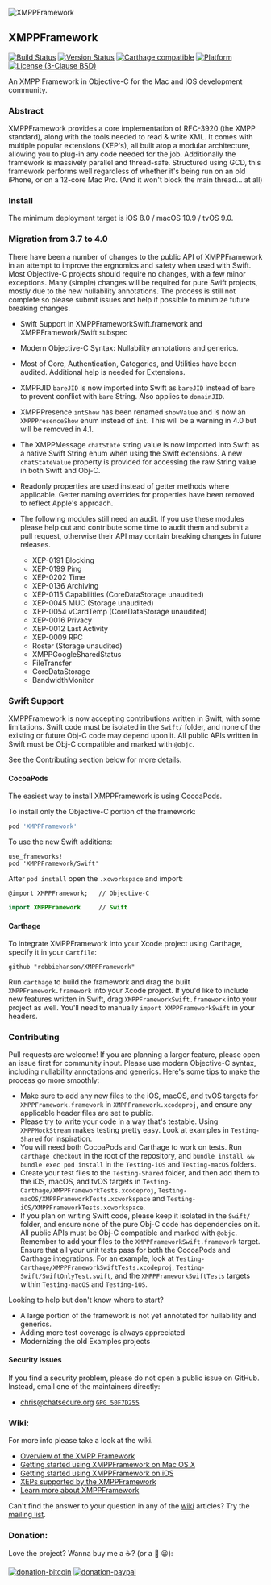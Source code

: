 
![XMPPFramework](xmppframework.png)

## XMPPFramework
[![Build Status](https://travis-ci.org/robbiehanson/XMPPFramework.svg?branch=master)](https://travis-ci.org/robbiehanson/XMPPFramework) [![Version Status](https://img.shields.io/cocoapods/v/XMPPFramework.svg?style=flat)](https://github.com/robbiehanson/XMPPFramework) [![Carthage compatible](https://img.shields.io/badge/Carthage-compatible-4BC51D.svg?style=flat)](https://github.com/Carthage/Carthage) [![Platform](https://img.shields.io/cocoapods/p/XMPPFramework.svg?style=flat)](https://cocoapods.org/?q=XMPPFramework) [![License (3-Clause BSD)](https://img.shields.io/badge/license-BSD%203--Clause-orange.svg?style=flat)](http://opensource.org/licenses/BSD-3-Clause)


An XMPP Framework in Objective-C for the Mac and iOS development community.

### Abstract
XMPPFramework provides a core implementation of RFC-3920 (the XMPP standard), along with the tools needed to read & write XML. It comes with multiple popular extensions (XEP's), all built atop a modular architecture, allowing you to plug-in any code needed for the job. Additionally the framework is massively parallel and thread-safe. Structured using GCD, this framework performs well regardless of whether it's being run on an old iPhone, or on a 12-core Mac Pro. (And it won't block the main thread... at all)

### Install

The minimum deployment target is iOS 8.0 / macOS 10.9 / tvOS 9.0.

### Migration from 3.7 to 4.0

There have been a number of changes to the public API of XMPPFramework in an attempt to improve the ergnomics and safety when used with Swift. Most Objective-C projects should require no changes, with a few minor exceptions. Many (simple) changes will be required for pure Swift projects, mostly due to the new nullability annotations. The process is still not complete so please submit issues and help if possible to minimize future breaking changes.

* Swift Support in XMPPFrameworkSwift.framework and XMPPFramework/Swift subspec
* Modern Objective-C Syntax: Nullability annotations and generics.
* Most of Core, Authentication, Categories, and Utilities have been audited. Additional help is needed for Extensions.
* XMPPJID `bareJID` is now imported into Swift as `bareJID` instead of `bare` to prevent conflict with `bare` String. Also applies to `domainJID`.
* XMPPPresence `intShow` has been renamed `showValue` and is now an `XMPPPresenceShow` enum instead of `int`. This will be a warning in 4.0 but will be removed in 4.1.
* The XMPPMessage `chatState` string value is now imported into Swift as a native Swift String enum when using the Swift extensions. A new `chatStateValue` property is provided for accessing the raw String value in both Swift and Obj-C.
* Readonly properties are used instead of getter methods where applicable. Getter naming overrides for properties have been removed to reflect Apple's approach.
* The following modules still need an audit. If you use these modules please help out and contribute some time to audit them and submit a pull request, otherwise their API may contain breaking changes in future releases.

	* XEP-0191 Blocking
	* XEP-0199 Ping
	* XEP-0202 Time
	* XEP-0136 Archiving
	* XEP-0115 Capabilities (CoreDataStorage unaudited)
	* XEP-0045 MUC (Storage unaudited)
	* XEP-0054 vCardTemp (CoreDataStorage unaudited)
	* XEP-0016 Privacy
	* XEP-0012 Last Activity
	* XEP-0009 RPC
	* Roster (Storage unaudited)
	* XMPPGoogleSharedStatus
	* FileTransfer
	* CoreDataStorage
	* BandwidthMonitor

### Swift Support

XMPPFramework is now accepting contributions written in Swift, with some limitations. Swift code must be isolated in the `Swift/` folder, and none of the existing or future Obj-C code may depend upon it. All public APIs written in Swift must be Obj-C compatible and marked with `@objc`.

See the Contributing section below for more details.

#### CocoaPods

The easiest way to install XMPPFramework is using CocoaPods.

To install only the Objective-C portion of the framework:

```ruby
pod 'XMPPFramework'
```

To use the new Swift additions:


```
use_frameworks!
pod 'XMPPFramework/Swift'
```

After `pod install` open the `.xcworkspace` and import:

```objc
@import XMPPFramework;   // Objective-C
```

```swift
import XMPPFramework     // Swift
```

#### Carthage

To integrate XMPPFramework into your Xcode project using Carthage, specify it in your `Cartfile`:

```
github "robbiehanson/XMPPFramework"
```

Run `carthage` to build the framework and drag the built `XMPPFramework.framework` into your Xcode project. If you'd like to include new features written in Swift, drag `XMPPFrameworkSwift.framework` into your project as well. You'll need to manually `import XMPPFrameworkSwift` in your headers.

### Contributing

Pull requests are welcome! If you are planning a larger feature, please open an issue first for community input. Please use modern Objective-C syntax, including nullability annotations and generics. Here's some tips to make the process go more smoothly:

* Make sure to add any new files to the iOS, macOS, and tvOS targets for `XMPPFramework.framework` in `XMPPFramework.xcodeproj`, and ensure any applicable header files are set to public.
* Please try to write your code in a way that's testable. Using `XMPPMockStream` makes testing pretty easy. Look at examples in `Testing-Shared` for inspiration.
* You will need both CocoaPods and Carthage to work on tests. Run `carthage checkout` in the root of the repository, and `bundle install && bundle exec pod install` in the `Testing-iOS` and `Testing-macOS` folders.
* Create your test files to the `Testing-Shared` folder, and then add them to the iOS, macOS, and tvOS targets in `Testing-Carthage/XMPPFrameworkTests.xcodeproj`, `Testing-macOS/XMPPFrameworkTests.xcworkspace` and `Testing-iOS/XMPPFrameworkTests.xcworkspace`.
* If you plan on writing Swift code, please keep it isolated in the `Swift/` folder, and ensure none of the pure Obj-C code has dependencies on it. All public APIs must be Obj-C compatible and marked with `@objc`. Remember to add your files to the `XMPPFrameworkSwift.framework` target. Ensure that all your unit tests pass for both the CocoaPods and Carthage integrations. For an example, look at `Testing-Carthage/XMPPFrameworkSwiftTests.xcodeproj`, `Testing-Swift/SwiftOnlyTest.swift`, and the `XMPPFrameworkSwiftTests` targets within `Testing-macOS` and `Testing-iOS`.

Looking to help but don't know where to start? 

* A large portion of the framework is not yet annotated for nullability and generics. 
* Adding more test coverage is always appreciated
* Modernizing the old Examples projects

#### Security Issues

If you find a security problem, please do not open a public issue on GitHub. Instead, email one of the maintainers directly:

* [chris@chatsecure.org](mailto:chris@chatsecure.org) [`GPG 50F7D255`](https://chatsecure.org/assets/pubkeys/50F7D255.asc)

### Wiki:
For more info please take a look at the wiki.

- [Overview of the XMPP Framework](https://github.com/robbiehanson/XMPPFramework/wiki/IntroToFramework)
- [Getting started using XMPPFramework on Mac OS X](https://github.com/robbiehanson/XMPPFramework/wiki/GettingStarted_Mac)
- [Getting started using XMPPFramework on iOS](https://github.com/robbiehanson/XMPPFramework/wiki/GettingStarted_iOS)
- [XEPs supported by the XMPPFramework](https://github.com/robbiehanson/XMPPFramework/wiki/XEPs)
- [Learn more about XMPPFramework](https://github.com/robbiehanson/XMPPFramework/wiki)


Can't find the answer to your question in any of the [wiki](https://github.com/robbiehanson/XMPPFramework/wiki) articles? Try the [mailing list](http://groups.google.com/group/xmppframework).

### Donation:

Love the project? Wanna buy me a ☕️? (or a 🍺 😀):

[![donation-bitcoin](https://bitpay.com/img/donate-sm.png)](https://onename.com/robbiehanson)
[![donation-paypal](https://www.paypal.com/en_US/i/btn/btn_donate_SM.gif)](https://www.paypal.com/cgi-bin/webscr?cmd=_s-xclick&hosted_button_id=CV6XGZTPQU9HY)

